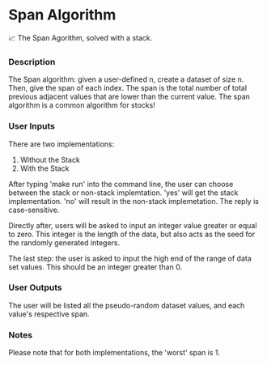 # Span Algorithm 
:chart_with_upwards_trend: The Span Agorithm, solved with a stack. 
### Description
The Span algorithm: given a user-defined n, create a dataset of size n. Then, give the span of each index. The span is the total number of total previous adjacent values that are lower than the current value. The span algorithm is a common algorithm for stocks!

### User Inputs
There are two implementations:
1. Without the Stack
2. With the Stack

After typing 'make run' into the command line, the user can choose between the stack or non-stack implemtation. 'yes' will get the stack implementation. 'no' will result in the non-stack implemetation. The reply is case-sensitive.

Directly after, users will be asked to input an integer value greater or equal to zero. This integer is the length of the data, but also acts as the seed for the randomly generated integers.

The last step: the user is asked to input the high end of the range of data set values. This should be an integer greater than 0.

### User Outputs
The user will be listed all the pseudo-random dataset values, and each value's respective span.

### Notes
Please note that for both implementations, the 'worst' span is 1. 
